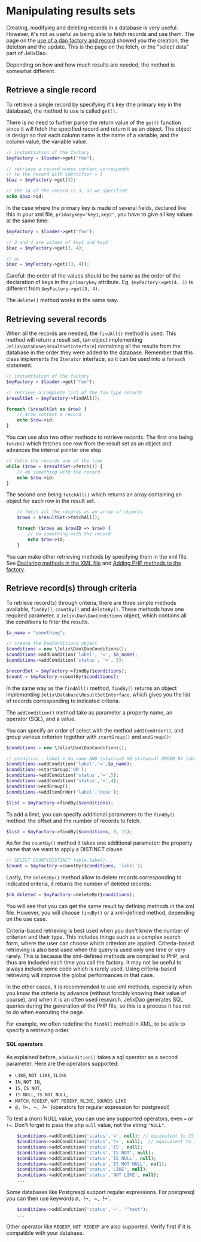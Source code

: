 # Manipulating results sets

Creating, modifying and deleting records in a database is very useful. However,
it's not as useful as being able to fetch records and use them. The page on the
[use of a dao factory and record](usage.md) showed you the creation, the deletion and the
update. This is the page on the fetch, or the "select data" part of JelixDao.

Depending on how and how much results are needed, the method is somewhat different.

## Retrieve a single record

To retrieve a single record by specifying it's key (the primary key in the database),
the method to use is called `get()`.

There is no need to further parse the return value of the `get()` function since
it will fetch the specified record and return it as an object. The object is design
so that each column name is the name of a variable, and the column value, the variable value.

```php
// instantiation of the factory
$myFactory = $loader->get("foo");

// retrieve a record whose content corresponds
// to the record with identifier = 3
$baz = $myFactory->get(3);

// the id of the record is 3, as we specified
echo $baz->id;
```

In the case where the primary key is made of several fields, declared like this in your
xml file, `primarykey="key1,key2"`, you have to give all key values at the same time:

```php
$myFactory = $loader->get("foo");

// 3 and 4 are values of key1 and key2
$baz = $myFactory->get(3, 4);

// or
$baz = $myFactory->get([3, 4]);

```



Careful: the order of the values should be the same as the order of the declaration
of keys in the `primarykey` attribute. Eg, `$myFactory->get(4, 3)` is different
from `$myFactory->get(3, 4)`.

The `delete()` method works in the same way.

## Retrieving several records

When all the records are needed, the `findAll()` method is used. This method
will return a result set, (an object implementing `Jelix\Database\ResultSetInterface`) 
containing all the results from the database in the order they were added to the database.
Remember that this class implements the `Iterator` interface, so it can be used into a
`foreach` statement.

```php
// instantiation of the factory
$myFactory = $loader->get("foo");

// retrieve a complete list of the foo type records
$resultSet = $myFactory->findAll();

foreach ($resultSet as $row) {
    // $row content a record
    echo $row->id;
}
```

You can use also two other methods to retrieve records. The first one being `fetch()`
which fetches one row from the result set as an object and advances the internal
pointer one step.

```php
// fetch the records one at the time
while ($row = $resultSet->fetch()) {
    // do something with the record
    echo $row->id;
}
```

The second one being `fetchAll()` which returns an array containing an object
for each row in the result set.

```php
    // fetch all the records as an array of objects
    $rows = $resultSet->fetchAll();

    foreach ($rows as $rowID => $row) {
        // do something with the record
        echo $row->id;
    }
```

You can make other retrieving methods by specifying them in the xml file. See
[Declaring methods in the XML file](xml_methods.md) and [Adding PHP methods to the factory](php_methods.md).

## Retrieve record(s) through criteria

To retrieve record(s) through criteria, there are three simple methods available,
`findBy()`, `countBy()` and `deleteBy()`. These methods have one
required parameter, a `Jelix\Dao\DaoConditions` object, which contains all the conditions
to filter the results.

```php
$a_name = "something";

// create the DaoConditions object
$conditions = new \Jelix\Dao\DaoConditions();
$conditions->addCondition('label', '=', $a_name);
$conditions->addCondition('status', '=', 5);

$recordSet = $myFactory->findBy($conditions);
$count = $myFactory->countBy($conditions);
```

In the same way as the `findAll()` method, `findBy()` returns an object implementing
`Jelix\Database\ResultSetInterface`, which gives you  the list of records corresponding
to indicated criteria.

The `addCondition()` method take as parameter a property name, an operator
(SQL), and a value.

You can specify an order of select with the method `addItemOrder()`, and group
various criterion together with `startGroup()` and `endGroup()`:

```php
$conditions = new \Jelix\Dao\DaoConditions();

// condition : label = $a_name AND (status=5 OR status=4) ORDER BY label desc
$conditions->addCondition('label','=',$a_name);   
$conditions->startGroup('OR');
$conditions->addCondition('status','=',5);
$conditions->addCondition('status','=',4);
$conditions->endGroup();
$conditions->addItemOrder('label','desc');

$list = $myFactory->findBy($conditions);
```

To add a limit, you can specify additional parameters to the `findBy()` method:
the offset and the number of records to fetch.

```php
$list = $myFactory->findBy($conditions, 0, 15);
```

As for the `countBy()` method it takes one additional parameter: the property
name that we want to apply a DISTINCT clause.

```php
// SELECT COUNT(DISTINCT table.label)...
$count = $myFactory->countBy($conditions, 'label');
```

Lastly, the `deleteBy()` method allow to delete records corresponding to indicated
criteria, it returns the number of deleted records:

```php
$nb_deleted = $myFactory->deleteBy($conditions);
```

You will see that you can get the same result by defining methods in the xml file.
However, you will choose `findBy()` or a xml-defined method, depending on the use case.

Criteria-based retrieving is best used when you don't know the number of criterion
and their type. This includes things such as a complex search form, where the user
can choose which criterion are applied. Criteria-based retrieving is also best used
when the query is used only one time or very rarely. This is because the xml-defined
methods are compiled to PHP, and thus are included each time you call the factory.
It may not be useful to always include some code which is rarely used. Using
criteria-based retrieving will improve the global performances in that case.

In the other cases, it is recommended to use xml methods, especially when you know
the criteria by advance (without forcibly knowing their value of course), and when
it is an often used research. JelixDao generates SQL queries during the generation of
the PHP file, so this is a process it has not to do when executing the page.

For example, we often redefine the `findAll` method in XML, to be able to specify
a retrieving order.

#### SQL operators

As explained before, `addCondition()` takes a sql operator as a second parameter.
Here are the operators supported:

* `LIKE`, `NOT LIKE`, `ILIKE`
* `IN`, `NOT IN`,
* `IS`, `IS NOT`,
* `IS NULL`, `IS NOT NULL`,
* `MATCH`, `REGEXP`, `NOT REGEXP`, `RLIKE`, `SOUNDS LIKE`
* `@, `!~`, `~*`, `!~*`  (operators for regular expression for postgresql)

To test a (non) NULL value, you can use any supported operators, even `=` or `!=`.
Don't forget to pass the php `null` value, not the string `"NULL"`.

```php
    $conditions->addCondition('status','=', null); // equivalent to IS NULL
    $conditions->addCondition('status','!=', null);  // equivalent to IS NOT NULL
    $conditions->addCondition('status','IS', null);
    $conditions->addCondition('status','IS NOT', null);
    $conditions->addCondition('status','IS NULL', null);
    $conditions->addCondition('status','IS NOT NULL', null);
    $conditions->addCondition('status','LIKE', null);
    $conditions->addCondition('status','NOT LIKE', null);
    ...
```

Some databases like Postgresql support regular expressions. For postgresql you can then 
use keywords `@, `!~`, `~*`, `!~*`.

```php
    $conditions->addCondition('status','~', '^test');
    ...
```

Other operator like `REGEXP`, `NOT REGEXP` are also supported. Verify first if it is 
compatible with your database.
